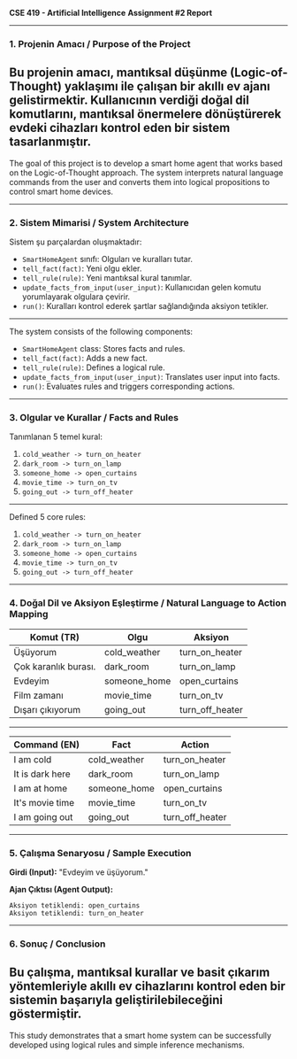 **CSE 419 - Artificial Intelligence**
**Assignment #2 Report**

---

### 1. Projenin Amacı / Purpose of the Project

## Bu projenin amacı, mantıksal düşünme (Logic-of-Thought) yaklaşımı ile çalışan bir akıllı ev ajanı gelistirmektir. Kullanıcının verdiği doğal dil komutlarını, mantıksal önermelere dönüştürerek evdeki cihazları kontrol eden bir sistem tasarlanmıştır.

The goal of this project is to develop a smart home agent that works based on the Logic-of-Thought approach. The system interprets natural language commands from the user and converts them into logical propositions to control smart home devices.

---

### 2. Sistem Mimarisi / System Architecture

Sistem şu parçalardan oluşmaktadır:

* `SmartHomeAgent` sınıfı: Olguları ve kuralları tutar.
* `tell_fact(fact)`: Yeni olgu ekler.
* `tell_rule(rule)`: Yeni mantıksal kural tanımlar.
* `update_facts_from_input(user_input)`: Kullanıcıdan gelen komutu yorumlayarak olgulara çevirir.
* `run()`: Kuralları kontrol ederek şartlar sağlandığında aksiyon tetikler.

---

The system consists of the following components:

* `SmartHomeAgent` class: Stores facts and rules.
* `tell_fact(fact)`: Adds a new fact.
* `tell_rule(rule)`: Defines a logical rule.
* `update_facts_from_input(user_input)`: Translates user input into facts.
* `run()`: Evaluates rules and triggers corresponding actions.

---

### 3. Olgular ve Kurallar / Facts and Rules

Tanımlanan 5 temel kural:

1. `cold_weather -> turn_on_heater`
2. `dark_room -> turn_on_lamp`
3. `someone_home -> open_curtains`
4. `movie_time -> turn_on_tv`
5. `going_out -> turn_off_heater`

---

Defined 5 core rules:

1. `cold_weather -> turn_on_heater`
2. `dark_room -> turn_on_lamp`
3. `someone_home -> open_curtains`
4. `movie_time -> turn_on_tv`
5. `going_out -> turn_off_heater`

---

### 4. Doğal Dil ve Aksiyon Eşleştirme / Natural Language to Action Mapping

| Komut (TR)           | Olgu          | Aksiyon           |
| -------------------- | ------------- | ----------------- |
| Üşüyorum             | cold\_weather | turn\_on\_heater  |
| Çok karanlık burası. | dark\_room    | turn\_on\_lamp    |
| Evdeyim              | someone\_home | open\_curtains    |
| Film zamanı          | movie\_time   | turn\_on\_tv      |
| Dışarı çıkıyorum     | going\_out    | turn\_off\_heater |

---

| Command (EN)    | Fact          | Action            |
| --------------- | ------------- | ----------------- |
| I am cold       | cold\_weather | turn\_on\_heater  |
| It is dark here | dark\_room    | turn\_on\_lamp    |
| I am at home    | someone\_home | open\_curtains    |
| It's movie time | movie\_time   | turn\_on\_tv      |
| I am going out  | going\_out    | turn\_off\_heater |

---

### 5. Çalışma Senaryosu / Sample Execution

**Girdi (Input):** "Evdeyim ve üşüyorum."

**Ajan Çıktısı (Agent Output):**

```
Aksiyon tetiklendi: open_curtains
Aksiyon tetiklendi: turn_on_heater
```

---

### 6. Sonuç / Conclusion

## Bu çalışma, mantıksal kurallar ve basit çıkarım yöntemleriyle akıllı ev cihazlarını kontrol eden bir sistemin başarıyla geliştirilebileceğini göstermiştir.

This study demonstrates that a smart home system can be successfully developed using logical rules and simple inference mechanisms.
